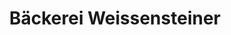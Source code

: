 ---
title: "Bäckerei Weissensteiner"
url: /treffen-am-ossiacher-see/baeckerei-weissensteiner/
shop: Bäckerei
---